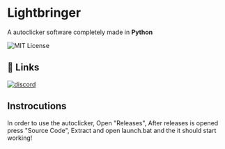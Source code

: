 
# Lightbringer

A autoclicker software completely made in **Python**

![MIT License](https://img.shields.io/badge/License-MIT-green.svg)

## 🔗 Links
[![discord](https://img.shields.io/badge/discord-000?style=for-the-badge&logo=discord&logoColor=white)](https://discord.gg/dEVxY3s8Nk)

## Instrocutions
In order to use the autoclicker, Open "Releases", After releases is opened press "Source Code", Extract and
open launch.bat and the it should start working!

